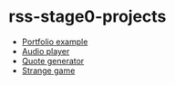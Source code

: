 # rss-stage0-projects

- [Portfolio example](https://alexpalx.github.io/rss-stage0-projects/portfolio/)
- [Audio player](https://alexpalx.github.io/rss-stage0-projects/audio-player/)
- [Quote generator](https://alexpalx.github.io/rss-stage0-projects/random-jokes/)
- [Strange game](https://alexpalx.github.io/rss-stage0-projects/random-game/)